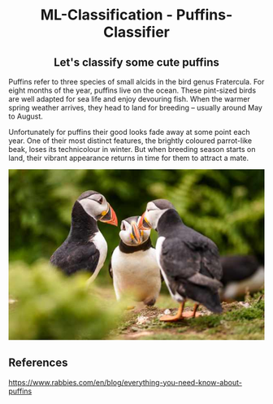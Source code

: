 <h1 align="center"> ML-Classification - Puffins-Classifier</h1>

<h2 align="center">Let's classify some cute puffins</h2>
Puffins refer to three species of small alcids in the bird genus Fratercula. For eight months of the year, puffins live on the ocean. These pint-sized birds are well adapted for sea life and enjoy devouring fish. When the warmer spring weather arrives, they head to land for breeding – usually around May to August. 

Unfortunately for puffins their good looks fade away at some point each year. One of their most distinct features, the brightly coloured parrot-like beak, loses its technicolour in winter. But when breeding season starts on land, their vibrant appearance returns in time for them to attract a mate.

![puffins](https://github.com/RussH-code/ML-Classification---Puffins-Classifier/blob/main/puffins.jpg)















## References 
https://www.rabbies.com/en/blog/everything-you-need-know-about-puffins
